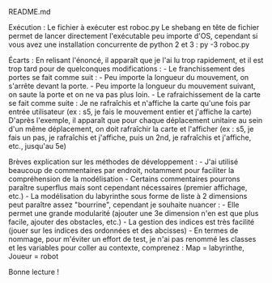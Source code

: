 README.md

Exécution :
    Le fichier à exécuter est roboc.py
    Le shebang en tête de fichier permet de lancer directement l'exécutable peu importe d'OS, cependant si vous avez une installation concurrente de python 2 et 3 :
    py -3 roboc.py

Écarts :
    En relisant l'énoncé, il apparaît que je l'ai lu trop rapidement, et il est trop tard pour de quelconques modifications :
    - Le franchissement des portes se fait comme suit :
        - Peu importe la longueur du mouvement, on s'arrête devant la porte.
        - Peu importe la longueur du mouvement suivant, on saute la porte et on ne va pas plus loin.
    - Le rafraichissement de la carte se fait comme suite :
        Je ne rafraîchis et n'affiche la carte qu'une fois par entrée utilisateur (ex : s5, je fais le mouvement entier et j'affiche la carte)
        D'après l'exemple, il apparaît que pour chaque déplacement unitaire au sein d'un même déplacement, on doit rafraîchir la carte et l'afficher
        (ex : s5, je fais un pas, je rafraîchis et j'affiche, puis un 2nd, je rafraîchis et j'affiche, etc., jusqu'au 5e)

Brèves explication sur les méthodes de développement :
    - J'ai utilisé beaucoup de commentaires par endroit, notamment pour faciliter la compréhension de la modélisation
    - Certains commentaires pourrons paraître superflus mais sont cependant nécessaires (premier affichage, etc.)
    - La modélisation du labyrinthe sous forme de liste à 2 dimensions peut paraître assez "bourrine", cependant je souhaite nuancer :
        - Elle permet une grande modularité (ajouter une 3e dimension n'en est que plus facile, ajouter des obstacles, etc.)
        - La gestion des indices est très facilité (jouer sur les indices des ordonnées et des abcisses)
    - En termes de nommage, pour m'éviter un effort de test, je n'ai pas renommé les classes et les variables pour coller au contexte,
        comprenez :
        Map     = labyrinthe,
        Joueur  = robot

Bonne lecture !